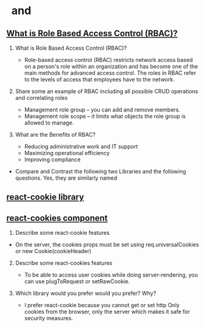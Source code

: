 #  <Login /> and <Auth />

## [What is Role Based Access Control (RBAC)?](https://digitalguardian.com/blog/what-role-based-access-control-rbac-examples-benefits-and-more)

1. What is Role Based Access Control (RBAC)?

   - Role-based access control (RBAC) restricts network access based on a person's role within an organization and has become one of the main methods for advanced access control. The roles in RBAC refer to the levels of access that employees have to the network.

2. Share some an example of RBAC including all possible CRUD operations and correlating roles

   - Management role group – you can add and remove members.
   - Management role scope – it limits what objects the role group is allowed to manage.

3. What are the Benefits of RBAC?
   - Reducing administrative work and IT support
   - Maximizing operational efficiency
   - Improving compliance

- Compare and Contrast the following two Libraries and the following questions. Yes, they are similarly named

## [react-cookie library](https://www.npmjs.com/package/react-cookie)

## [react-cookies component](https://www.npmjs.com/package/react-cookies)

1. Describe some react-cookie features

- On the server, the cookies props must be set using req.universalCookies or new Cookie(cookieHeader)

2. Describe some react-cookies features
   - To be able to access user cookies while doing server-rendering, you can use plugToRequest or setRawCookie.

3. Which library would you prefer would you prefer? Why?
   - I prefer react-cookie because you cannot get or set http Only cookies from the browser, only the server which makes it safe for security measures.
